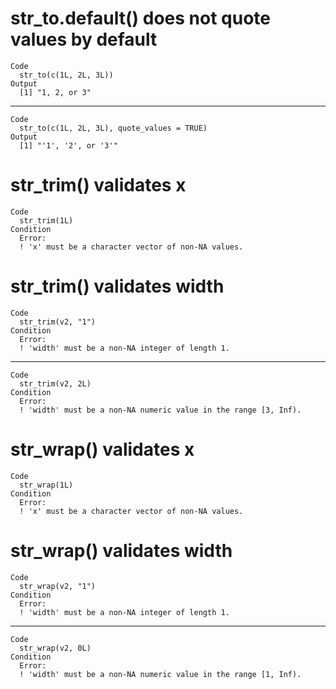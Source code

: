 # str_to.default() does not quote values by default

    Code
      str_to(c(1L, 2L, 3L))
    Output
      [1] "1, 2, or 3"

---

    Code
      str_to(c(1L, 2L, 3L), quote_values = TRUE)
    Output
      [1] "'1', '2', or '3'"

# str_trim() validates x

    Code
      str_trim(1L)
    Condition
      Error:
      ! 'x' must be a character vector of non-NA values.

# str_trim() validates width

    Code
      str_trim(v2, "1")
    Condition
      Error:
      ! 'width' must be a non-NA integer of length 1.

---

    Code
      str_trim(v2, 2L)
    Condition
      Error:
      ! 'width' must be a non-NA numeric value in the range [3, Inf).

# str_wrap() validates x

    Code
      str_wrap(1L)
    Condition
      Error:
      ! 'x' must be a character vector of non-NA values.

# str_wrap() validates width

    Code
      str_wrap(v2, "1")
    Condition
      Error:
      ! 'width' must be a non-NA integer of length 1.

---

    Code
      str_wrap(v2, 0L)
    Condition
      Error:
      ! 'width' must be a non-NA numeric value in the range [1, Inf).

